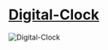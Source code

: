 # [Digital-Clock](https://magicickey.github.io/Digital-Clock/)
  
![Digital-Clock](https://user-images.githubusercontent.com/Clock-Clock24-Horloge-Numerique-avec-24-Montres-Analogiques.jpg)
![]()

